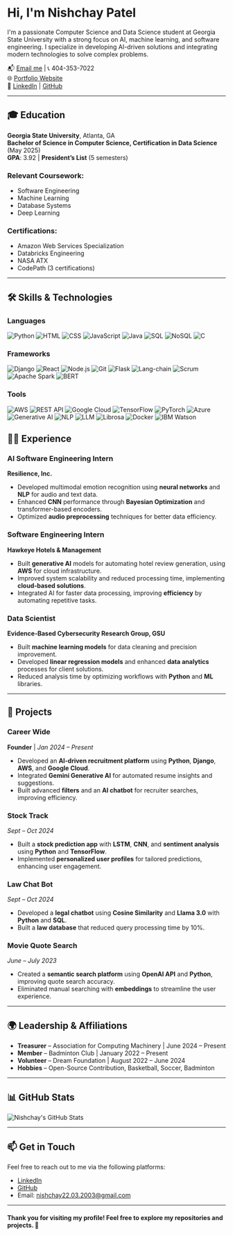 # Hi, I'm Nishchay Patel 

I'm a passionate Computer Science and Data Science student at Georgia State University with a strong focus on AI, machine learning, and software engineering. I specialize in developing AI-driven solutions and integrating modern technologies to solve complex problems.

📬 [Email me](mailto:nishchay22.03.2003@gmail.com) | 📞 404-353-7022  
🌐 [Portfolio Website](https://patelnishchay.vercel.app/)  
🔗 [LinkedIn](https://www.linkedin.com/in/nishchay-pat/) | [GitHub](https://github.com/Nishchaypat)

---

## 🎓 Education

**Georgia State University**, Atlanta, GA  
**Bachelor of Science in Computer Science, Certification in Data Science** (May 2025)  
**GPA**: 3.92 | **President’s List** (5 semesters)  

### Relevant Coursework:
- Software Engineering
- Machine Learning
- Database Systems
- Deep Learning

### Certifications:
- Amazon Web Services Specialization
- Databricks Engineering
- NASA ATX
- CodePath (3 certifications)

---

## 🛠️ Skills & Technologies

### **Languages**  
![Python](https://img.shields.io/badge/Python-3776AB?style=for-the-badge&logo=python&logoColor=white) ![HTML](https://img.shields.io/badge/HTML-E34F26?style=for-the-badge&logo=html5&logoColor=white) ![CSS](https://img.shields.io/badge/CSS-1572B6?style=for-the-badge&logo=css3&logoColor=white) ![JavaScript](https://img.shields.io/badge/JavaScript-F7DF1E?style=for-the-badge&logo=javascript&logoColor=black) ![Java](https://img.shields.io/badge/Java-007396?style=for-the-badge&logo=java&logoColor=white) ![SQL](https://img.shields.io/badge/SQL-1572B6?style=for-the-badge&logo=sql&logoColor=white) ![NoSQL](https://img.shields.io/badge/NoSQL-005555?style=for-the-badge&logo=nosql&logoColor=white) ![C](https://img.shields.io/badge/C-A8B9CC?style=for-the-badge&logo=c&logoColor=black)

### **Frameworks**  
![Django](https://img.shields.io/badge/Django-092D44?style=for-the-badge&logo=django&logoColor=white) ![React](https://img.shields.io/badge/React-61DAFB?style=for-the-badge&logo=react&logoColor=black) ![Node.js](https://img.shields.io/badge/Node.js-339933?style=for-the-badge&logo=node.js&logoColor=white) ![Git](https://img.shields.io/badge/Git-F05032?style=for-the-badge&logo=git&logoColor=white) ![Flask](https://img.shields.io/badge/Flask-000000?style=for-the-badge&logo=flask&logoColor=white) ![Lang-chain](https://img.shields.io/badge/Lang%20chain-000000?style=for-the-badge&logo=langchain&logoColor=white) ![Scrum](https://img.shields.io/badge/Scrum-005F8D?style=for-the-badge&logo=scrum&logoColor=white) ![Apache Spark](https://img.shields.io/badge/Apache%20Spark-E25A1C?style=for-the-badge&logo=apache-spark&logoColor=white) ![BERT](https://img.shields.io/badge/BERT-FF0000?style=for-the-badge&logo=bert&logoColor=white)

### **Tools**  
![AWS](https://img.shields.io/badge/AWS-232F3E?style=for-the-badge&logo=amazonaws&logoColor=white) ![REST API](https://img.shields.io/badge/REST%20API-25D366?style=for-the-badge&logo=rest&logoColor=white) ![Google Cloud](https://img.shields.io/badge/Google%20Cloud-4285F4?style=for-the-badge&logo=google-cloud&logoColor=white) ![TensorFlow](https://img.shields.io/badge/TensorFlow-FF6F00?style=for-the-badge&logo=tensorflow&logoColor=white) ![PyTorch](https://img.shields.io/badge/PyTorch-EE4C2C?style=for-the-badge&logo=pytorch&logoColor=white) ![Azure](https://img.shields.io/badge/Microsoft%20Azure-0089D6?style=for-the-badge&logo=microsoft-azure&logoColor=white) ![Generative AI](https://img.shields.io/badge/Generative%20AI-FF0000?style=for-the-badge&logo=ai&logoColor=white) ![NLP](https://img.shields.io/badge/NLP-3B3B6A?style=for-the-badge&logo=nltk&logoColor=white) ![LLM](https://img.shields.io/badge/LLM-000000?style=for-the-badge&logo=openai&logoColor=white) ![Librosa](https://img.shields.io/badge/Librosa-CC6666?style=for-the-badge&logo=python&logoColor=white) ![Docker](https://img.shields.io/badge/Docker-2496ED?style=for-the-badge&logo=docker&logoColor=white) ![IBM Watson](https://img.shields.io/badge/IBM%20Watson-0068A5?style=for-the-badge&logo=ibm&logoColor=white)


## 🧑‍💻 Experience

### **AI Software Engineering Intern**  
**Resilience, Inc.** 
- Developed multimodal emotion recognition using **neural networks** and **NLP** for audio and text data.
- Enhanced **CNN** performance through **Bayesian Optimization** and transformer-based encoders.
- Optimized **audio preprocessing** techniques for better data efficiency.

### **Software Engineering Intern**  
**Hawkeye Hotels & Management** 
- Built **generative AI** models for automating hotel review generation, using **AWS** for cloud infrastructure.
- Improved system scalability and reduced processing time, implementing **cloud-based solutions**.
- Integrated AI for faster data processing, improving **efficiency** by automating repetitive tasks.

### **Data Scientist**  
**Evidence-Based Cybersecurity Research Group, GSU**
- Built **machine learning models** for data cleaning and precision improvement.
- Developed **linear regression models** and enhanced **data analytics** processes for client solutions.
- Reduced analysis time by optimizing workflows with **Python** and **ML** libraries.

---


## 🚀 Projects

### **Career Wide**  
**Founder** | *Jan 2024 – Present*  
- Developed an **AI-driven recruitment platform** using **Python**, **Django**, **AWS**, and **Google Cloud**.
- Integrated **Gemini Generative AI** for automated resume insights and suggestions.  
- Built advanced **filters** and an **AI chatbot** for recruiter searches, improving efficiency.

### **Stock Track**  
*Sept – Oct 2024*  
- Built a **stock prediction app** with **LSTM**, **CNN**, and **sentiment analysis** using **Python** and **TensorFlow**.
- Implemented **personalized user profiles** for tailored predictions, enhancing user engagement.

### **Law Chat Bot**  
*Sept – Oct 2024*  
- Developed a **legal chatbot** using **Cosine Similarity** and **Llama 3.0** with **Python** and **SQL**.
- Built a **law database** that reduced query processing time by 10%.

### **Movie Quote Search**  
*June – July 2023*  
- Created a **semantic search platform** using **OpenAI API** and **Python**, improving quote search accuracy.
- Eliminated manual searching with **embeddings** to streamline the user experience.

---

## 🌍 Leadership & Affiliations

- **Treasurer** – Association for Computing Machinery | June 2024 – Present  
- **Member** – Badminton Club | January 2022 – Present  
- **Volunteer** – Dream Foundation | August 2022 – June 2024  
- **Hobbies** – Open-Source Contribution, Basketball, Soccer, Badminton

---

## 📊 GitHub Stats

![Nishchay's GitHub Stats](https://github-readme-stats.vercel.app/api?username=Nishchaypat&show_icons=true&count_private=true&hide=prs&theme=radical)

---


## 📫 Get in Touch

Feel free to reach out to me via the following platforms:  
- [LinkedIn](https://www.linkedin.com/in/nishchay-pat/)  
- [GitHub](https://github.com/Nishchaypat)  
- Email: [nishchay22.03.2003@gmail.com](mailto:nishchay22.03.2003@gmail.com)

---

#### Thank you for visiting my profile! Feel free to explore my repositories and projects. 🌟
